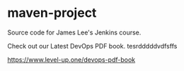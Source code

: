 # maven-project
Source code for James Lee's Jenkins course.

Check out our Latest DevOps PDF book. tesrdddddvdfsffs

https://www.level-up.one/devops-pdf-book
